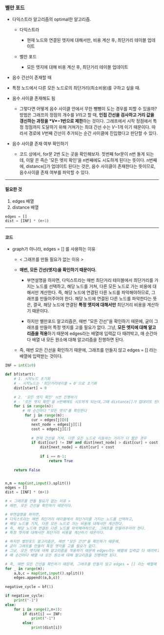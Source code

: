 ### 벨만 포드

- 다익스트라 알고리즘의 optimal한 알고리즘. 

  - 다익스트라

    - 현재 노드와 연결된 엣지에 대해서만, 비용 계산 후, 최단거리 테이블 업데이트

  - 벨만 포드

    - 모든 엣지에 대해 비용 계산 후, 최단거리 테이블 업데이트

    

- 음수 간선이 존재할 때

- 특정 노드에서 다른 모든 노드로의 최단거리(최소비용)를 구하고 싶을 때.



- 음수 사이클 존재해도 됨
  - 그렇다면 어떻게 음수 사이클 안에서 무한 뺑뺑이 도는 경우를 피할 수 있을까? 방법은 그래프의 정점의 개수를 *V*라고 할 때, **인접 간선을 검사하고 거리 값을 갱신하는 과정을 \*V\*−1번으로 제한**하는 것이다. 그래프에서 시작 정점에서 특정 정점까지 도달하기 위해 거쳐가는 최대 간선 수는 *V*−1개 이기 때문이다. 따라서 경로에 *V*번째 간선이 추가되는 순간 사이클에 진입했다고 판단할 수 있다.

  

- 음수 사이클 존재 여부 확인하기

  - 코드 상에서, for문 2번 도는 곳을 확인해보자. 첫번째 for문이 n번 돌게 되는데, 이말 은 즉슨 '모든 엣지 확인'을 n번째에도 시도하게 된다는 뜻이다. n번째에, distance[]가 업데이트 된다는 것은, 음수 사이클이 존재한다는 뜻이므로, 음수사이클 존재 여부를 파악할 수 있다.

    


---

#### 필요한 것

1. edges 배열
2. distance 배열

```python
edges = []
dist = [INF] * (n+1)
```



---

#### 코드

- graph가 아니라, edges = [] 를 사용하는 이유

  -  < 그래프를 만들 필요가 없는 이유 > 
     
   - **매번, 모든 간선(엣지)을 확인하기 때문이다.**
     
     - 부연설명을 하자면, 다익스트라는 매번 최단거리 테이블에서 최단거리를 가지는 노드를 선택하고, 해당 노드를 거쳐, 다른 모든 노드로 가는 비용에 대해서만 계산한다. 즉, 해당 노드에 연결된 다른 노드를 파악해야하므로, 그래프를 만들어주어야 한다. 해당 노드에 연결된 다른 노드를 파악한다는 뜻은, 결국, 해당 노드에 연결된 **특정 엣지에 대해서만** 최단거리 비용을 계산하기 때문이다.
     
     - 하지만 벨만포드 알고리즘은, 매번 "모든 간선"을 확인하기 때문에, 굳이 그래프를 만들어 특정 엣지를 고를 필요가 없다. 그냥, **모든 엣지에 대해 알고리즘을 적용**하기 때문에 edges라는 배열에 입력값 다 때려박고, 매 순간마다 배열 내 모든 원소에 대해 알고리즘을 진행하면 된다.
     
   - 즉, 매번 모든 간선을 확인하기 때문에, 그래프를 만들지 않고 edges = [] 라는 배열에 입력받는 것이다.

```python
INF = int(1e9)

def bf(start):
    # 1. 시작노드 초기화
    # - 시작노드는 '최단거리테이블 = 0'으로 초기화
    dist[start] = 0
    
    # 2. '모든 엣지 확인' n번 진행하기
    # - '모든 엣지 확인'을 n번째에도 시도하게 되는데,그때 distance[]가 업데이트 된다는 것은, 음수 사이클 존재
    for i in range(n):
        # 매 순간마다 "모든 엣지"를 확인한다
         for j in range(m):
            cur = edges[j][0]
            next_node = edges[j][1]
            cost = edges[j][2]
            
            # 현재 간선을 거쳐, 다른 모든 노드로 이동하는 거리가 더 짧은 경우
            if dist[cur] != INF and dist[next_node] > dist[cur] + cost:
                dist[next_node] = dist[cur] + cost
                
                if i == n-1:
                    return True
    
    return False


n,m = map(int,input().split())
edges = []
dist = [INF] * (n+1)

# < 그래프를 만들 필요가 없는 이유 > 
# 매번, 모든 간선을 확인하기 때문이다.

# 부연설명을 하자면, 
# 다익스트라는 매번 최단거리 테이블에서 최단거리를 가지는 노드를 선택하고, 
# 해당 노드를 거쳐, 다른 모든 노드로 가는 비용에 대해서만 계산한다.
# 즉, 해당 노드에 연결된 다른 노드를 파악해야하므로, 그래프를 만들어주어야 한다. 
# 특정 엣지에 대해서만 최단거리 비용을 계산하기 때문이다.

# 하지만 벨만포드 알고리즘은, 매번 "모든 간선"을 확인하기 때문에,
# 굳이 그래프를 만들어 특정 엣지를 고를 필요가 없다.
# 그냥, 모든 엣지에 대해 알고리즘을 적용하기 때문에 edges라는 배열에 입력값 다 때려박고,
# 매 순간마다 배열 내 모든 원소에 대해 알고리즘을 진행하면 된다.

# 즉, 매번 모든 간선을 확인하기 때문에, 그래프를 만들지 않고 edges = [] 라는 배열에 입력받는 것이다.
for _ in range(m):
    a,b,c = map(int,input().split())
    edges.append((a,b,c))
    
negative_cycle = bf(1)

if negative_cycle:
    print("-1")
else:
    for i in range(2,n+1):
        if dist[i] == INF:
            print("-1")
        else:
            print(dist[i])
```

